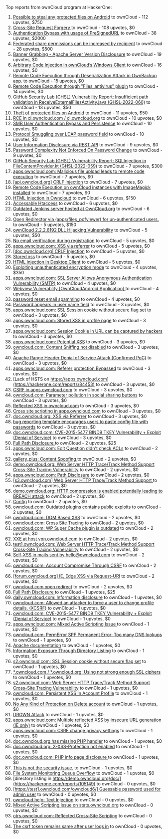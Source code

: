 Top reports from ownCloud program at HackerOne:

1. [Possible to steal any protected files on Android](https://hackerone.com/reports/377107) to ownCloud - 112 upvotes, $750
2. [Cross-Site Request Forgery ](https://hackerone.com/reports/2041007) to ownCloud - 108 upvotes, $0
3. [Authentication Bypass with usage of PreSignedURL](https://hackerone.com/reports/2337427) to ownCloud - 38 upvotes, $2000
4. [Federated share permissions can be increased by recipient](https://hackerone.com/reports/1990443) to ownCloud - 28 upvotes, $500
5. [Banner Grabbing - Apache Server Version Disclousure](https://hackerone.com/reports/269467) to ownCloud - 19 upvotes, $0
6. [Arbitrary Code Injection in ownCloud’s Windows Client](https://hackerone.com/reports/155657) to ownCloud - 16 upvotes, $0
7. [Remote Code Execution through Deserialization Attack in OwnBackup app.](https://hackerone.com/reports/562335) to ownCloud - 15 upvotes, $0
8. [Remote Code Execution through "Files_antivirus" plugin](https://hackerone.com/reports/903872) to ownCloud - 14 upvotes, $0
9. [GitHub Security Lab (GHSL) Vulnerability Report: Insufficient path validation in ReceiveExternalFilesActivity.java (GHSL-2022-060)](https://hackerone.com/reports/1650270) to ownCloud - 13 upvotes, $50
10. [Theft of protected files on Android](https://hackerone.com/reports/1454002) to ownCloud - 11 upvotes, $50
11. [RCE in ci.owncloud.com / ci.owncloud.org](https://hackerone.com/reports/98559) to ownCloud - 10 upvotes, $0
12. [SMB User Authentication Bypass and Persistence](https://hackerone.com/reports/148151) to ownCloud - 10 upvotes, $0
13. [Protocol Smuggling over LDAP password field](https://hackerone.com/reports/1054282) to ownCloud - 10 upvotes, $0
14. [User Information Disclosure via REST API](https://hackerone.com/reports/197786) to ownCloud - 9 upvotes, $0
15. [Password Complexity Not Enforced On Password Change](https://hackerone.com/reports/276123) to ownCloud - 9 upvotes, $0
16. [GitHub Security Lab (GHSL) Vulnerability Report: SQLInjection in FileContentProvider.kt (GHSL-2022-059)](https://hackerone.com/reports/1650264) to ownCloud - 7 upvotes, $300
17. [apps.owncloud.com: Malicious file upload leads to remote code execution](https://hackerone.com/reports/84374) to ownCloud - 7 upvotes, $0
18. [[api.owncloud.org] CRLF Injection](https://hackerone.com/reports/154306) to ownCloud - 7 upvotes, $0
19. [Remote Code Execution on ownCloud instances with ImageMagick installed](https://hackerone.com/reports/1838674) to ownCloud - 7 upvotes, $0
20. [HTML Injection in Owncloud](https://hackerone.com/reports/215410) to ownCloud - 6 upvotes, $150
21. [Accessable Htaccess](https://hackerone.com/reports/171272) to ownCloud - 6 upvotes, $0
22. [Outdated Jenkins server hosted at OwnCloud.org](https://hackerone.com/reports/208566) to ownCloud - 6 upvotes, $0
23. [Open Redirector via (apps/files_pdfviewer) for un-authenticated users.](https://hackerone.com/reports/131082) to ownCloud - 5 upvotes, $150
24. [ownCloud 2.2.2.6192 DLL Hijacking Vulnerability](https://hackerone.com/reports/151475) to ownCloud - 5 upvotes, $50
25. [No email verification during registration](https://hackerone.com/reports/90643) to ownCloud - 5 upvotes, $0
26. [apps.owncloud.com: XSS via referrer](https://hackerone.com/reports/83374) to ownCloud - 5 upvotes, $0
27. [[doc.owncloud.org] CRLF Injection](https://hackerone.com/reports/154275) to ownCloud - 5 upvotes, $0
28. [Stored xss](https://hackerone.com/reports/187380) to ownCloud - 5 upvotes, $0
29. [HTML injection in Desktop Client](https://hackerone.com/reports/206877) to ownCloud - 5 upvotes, $0
30. [Exploiting unauthenticated encryption mode](https://hackerone.com/reports/108082) to ownCloud - 4 upvotes, $350
31. [apps.owncloud.com: SSL Server Allows Anonymous Authentication Vulnerability (SMTP)](https://hackerone.com/reports/83803) to ownCloud - 4 upvotes, $0
32. [Webview Vulnerablity [OwnCloudAndroid Application] ](https://hackerone.com/reports/87835) to ownCloud - 4 upvotes, $0
33. [password reset email spamming](https://hackerone.com/reports/224095) to ownCloud - 4 upvotes, $0
34. [Password appears in user name field](https://hackerone.com/reports/85559) to ownCloud - 3 upvotes, $0
35. [apps.owncloud.com: SSL Session cookie without secure flag set](https://hackerone.com/reports/83710) to ownCloud - 3 upvotes, $0
36. [apps.owncloud.com: Stored XSS in profile page](https://hackerone.com/reports/84371) to ownCloud - 3 upvotes, $0
37. [apps.owncloud.com: Session Cookie in URL can be captured by hackers](https://hackerone.com/reports/83667) to ownCloud - 3 upvotes, $0
38. [apps.owncloud.com: Potential XSS](https://hackerone.com/reports/85577) to ownCloud - 3 upvotes, $0
39. [owncloud.com: Content Sniffing not disabled](https://hackerone.com/reports/83251) to ownCloud - 3 upvotes, $0
40. [Apache Range Header Denial of Service Attack (Confirmed PoC)](https://hackerone.com/reports/88904) to ownCloud - 3 upvotes, $0
41. [apps.owncloud.com: Referer protection Bypassed](https://hackerone.com/reports/92644) to ownCloud - 3 upvotes, $0
42. [Lack of HSTS on https://apps.owncloud.com](https://hackerone.com/reports/84453) to ownCloud - 3 upvotes, $0
43. [CSRF in apps.owncloud.com](https://hackerone.com/reports/84395) to ownCloud - 3 upvotes, $0
44. [owncloud.com: Parameter pollution in social sharing buttons](https://hackerone.com/reports/106024) to ownCloud - 3 upvotes, $0
45. [Reflected XSS in owncloud.com](https://hackerone.com/reports/127259) to ownCloud - 3 upvotes, $0
46. [Cross site scripting in apps.owncloud.com](https://hackerone.com/reports/129551) to ownCloud - 3 upvotes, $0
47. [doc.owncloud.org: XSS via Referrer](https://hackerone.com/reports/130951) to ownCloud - 3 upvotes, $0
48. [bug reporting template encourages users to paste config file with passwords](https://hackerone.com/reports/196969) to ownCloud - 3 upvotes, $0
49. [doc.owncloud.com: CVE-2015-5477 BIND9 TKEY Vulnerability + Exploit (Denial of Service)](https://hackerone.com/reports/217381) to ownCloud - 3 upvotes, $0
50. [Full Path Disclosure ](https://hackerone.com/reports/85201) to ownCloud - 2 upvotes, $25
51. [apps.owncloud.com: Edit Question didn't check ACLs](https://hackerone.com/reports/85532) to ownCloud - 2 upvotes, $0
52. [gallery_plus: Content Spoofing ](https://hackerone.com/reports/87752) to ownCloud - 2 upvotes, $0
53. [demo.owncloud.org: Web Server HTTP Trace/Track Method Support Cross-Site Tracing Vulnerability](https://hackerone.com/reports/83837) to ownCloud - 2 upvotes, $0
54. [apps.owncloud.com: Path Disclosure](https://hackerone.com/reports/83801) to ownCloud - 2 upvotes, $0
55. [[s3.owncloud.com] Web Server HTTP Trace/Track Method Support ](https://hackerone.com/reports/90601) to ownCloud - 2 upvotes, $0
56. [demo.owncloud.org: HTTP compression is enabled potentially leading to BREACH attack](https://hackerone.com/reports/84105) to ownCloud - 2 upvotes, $0
57. [Config](https://hackerone.com/reports/84797) to ownCloud - 2 upvotes, $0
58. [owncloud.com: Outdated plugins contains public exploits  ](https://hackerone.com/reports/84581) to ownCloud - 2 upvotes, $0
59. [owncloud.com: DOM Based XSS](https://hackerone.com/reports/83178) to ownCloud - 2 upvotes, $0
60. [owncloud.com: Cross Site Tracing](https://hackerone.com/reports/83373) to ownCloud - 2 upvotes, $0
61. [owncloud.com: WP Super Cache plugin is outdated](https://hackerone.com/reports/90980) to ownCloud - 2 upvotes, $0
62. [XXE at host vpn.owncloud.com](https://hackerone.com/reports/105980) to ownCloud - 2 upvotes, $0
63. [test1.owncloud.com: Web Server HTTP Trace/Track Method Support Cross-Site Tracing Vulnerability](https://hackerone.com/reports/83971) to ownCloud - 2 upvotes, $0
64. [Self-XSS in mails sent by hello@owncloud.com](https://hackerone.com/reports/92111) to ownCloud - 2 upvotes, $0
65. [owncloud.com: Account Compromise Through CSRF](https://hackerone.com/reports/84372) to ownCloud - 2 upvotes, $0
66. [[forum.owncloud.org] IE, Edge XSS via Request-URI](https://hackerone.com/reports/154319) to ownCloud - 2 upvotes, $0
67. [owncloud.com open redirect](https://hackerone.com/reports/258632) to ownCloud - 2 upvotes, $0
68. [Full Path Disclosure ](https://hackerone.com/reports/87505) to ownCloud - 1 upvotes, $25
69. [daily.owncloud.com: Information disclosure](https://hackerone.com/reports/84085) to ownCloud - 1 upvotes, $0
70. [owncloud.com: Allowed an attacker to force a user to change profile details. (XCSRF)](https://hackerone.com/reports/83239) to ownCloud - 1 upvotes, $0
71. [owncloud.com: CVE-2015-5477 BIND9 TKEY Vulnerability + Exploit (Denial of Service)](https://hackerone.com/reports/89097) to ownCloud - 1 upvotes, $0
72. [apps.owncloud.com: Mixed Active Scripting Issue ](https://hackerone.com/reports/85541) to ownCloud - 1 upvotes, $0
73. [owncloud.com: PermError SPF Permanent Error: Too many DNS lookups](https://hackerone.com/reports/83578) to ownCloud - 1 upvotes, $0
74. [Apache documentation](https://hackerone.com/reports/90321) to ownCloud - 1 upvotes, $0
75. [Information Exposure Through Directory Listing](https://hackerone.com/reports/110655) to ownCloud - 1 upvotes, $0
76. [s2.owncloud.com: SSL Session cookie without secure flag set](https://hackerone.com/reports/83856) to ownCloud - 1 upvotes, $0
77. [*.owncloud.com / *.owncloud.org: Using not strong enough SSL ciphers](https://hackerone.com/reports/84078) to ownCloud - 1 upvotes, $0
78. [s2.owncloud.com: Web Server HTTP Trace/Track Method Support Cross-Site Tracing Vulnerability](https://hackerone.com/reports/83855) to ownCloud - 1 upvotes, $0
79. [owncloud.com: Persistent XSS In Account Profile](https://hackerone.com/reports/116254) to ownCloud - 1 upvotes, $0
80. [No Any Kind of Protection on Delete account](https://hackerone.com/reports/113211) to ownCloud - 1 upvotes, $0
81. [DROWN Attack](https://hackerone.com/reports/119808) to ownCloud - 1 upvotes, $0
82. [apps.owncloud.com: Multiple reflected XSS by insecure URL generation (IE only)](https://hackerone.com/reports/83381) to ownCloud - 1 upvotes, $0
83. [apps.owncloud.com: CSRF change privacy settings](https://hackerone.com/reports/85565) to ownCloud - 1 upvotes, $0
84. [doc.owncloud.org has missing PHP handler](https://hackerone.com/reports/121382) to ownCloud - 1 upvotes, $0
85. [doc.owncloud.org: X-XSS-Protection not enabled](https://hackerone.com/reports/128493) to ownCloud - 1 upvotes, $0
86. [doc.owncloud.com: PHP info page disclosure ](https://hackerone.com/reports/134216) to ownCloud - 1 upvotes, $0
87. [This is not the security issue.](https://hackerone.com/reports/257106) to ownCloud - 1 upvotes, $0
88. [File System Monitoring Queue Overflow](https://hackerone.com/reports/881891) to ownCloud - 1 upvotes, $0
89. [directory listing in https://demo.owncloud.org/doc/](https://hackerone.com/reports/105149) to ownCloud - 0 upvotes, $0
90. [[https://test1.owncloud.com/owncloud6/] Guessable password used for admin user](https://hackerone.com/reports/107849) to ownCloud - 0 upvotes, $0
91. [owncloud.help: Text  Injection](https://hackerone.com/reports/112304) to ownCloud - 0 upvotes, $0
92. [Mixed Active Scripting Issue on stats.owncloud.org](https://hackerone.com/reports/108692) to ownCloud - 0 upvotes, $0
93. [otrs.owncloud.com: Reflected Cross-Site Scripting](https://hackerone.com/reports/108288) to ownCloud - 0 upvotes, $0
94. [The csrf token remains same after user logs in](https://hackerone.com/reports/111262) to ownCloud - 0 upvotes, $0
